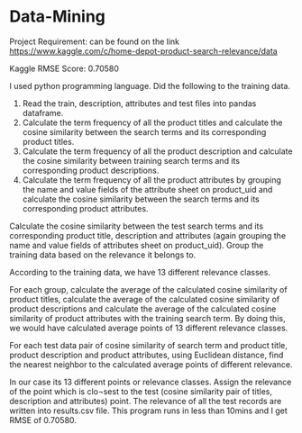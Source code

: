 # Data-Mining
Project Requirement: can be found on the link https://www.kaggle.com/c/home-depot-product-search-relevance/data

Kaggle RMSE Score: 0.70580

I used python programming language.
Did the following to the training data.
1.	Read the train, description, attributes and test files into pandas dataframe.
2.	Calculate the term frequency of all the product titles and calculate the cosine similarity between the search terms and its corresponding product titles.
3.	Calculate the term frequency of all the product description and calculate the cosine similarity between training search terms and its corresponding product descriptions.
4.	Calculate the term frequency of all the product attributes by grouping the name and value fields of the attribute sheet on product_uid and calculate the cosine similarity between the search terms and its corresponding product attributes.

Calculate the cosine similarity between the test search terms and its corresponding product title, description and attributes (again grouping the name and value fields of attributes sheet on product_uid).
Group the training data based on the relevance it belongs to. 

According to the training data, we have 13 different relevance classes. 

For each group, calculate the average of the calculated cosine similarity of product titles, calculate the average of the calculated cosine similarity of product descriptions and calculate the average of the calculated cosine similarity of product attributes with the training search term. 
By doing this, we would have calculated average points of 13 different relevance classes.

For each test data pair of cosine similarity of search term and product title, product description and product attributes, using Euclidean distance, find the nearest neighbor to the calculated average points of different relevance. 

In our case its 13 different points or relevance classes. 
Assign the relevance of the point which is clo¬sest to the test (cosine similarity pair of titles, description and attributes) point.
The relevance of all the test records are written into results.csv file. This program runs in less than 10mins and I get RMSE of 0.70580. 
